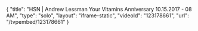 {
    "title": "HSN | Andrew Lessman Your Vitamins Anniversary 10.15.2017 - 08 AM",
    "type": "solo",
    "layout": "iframe-static",
    "videoId": "123178661",
    "url": "\/tvpembed\/123178661"
}